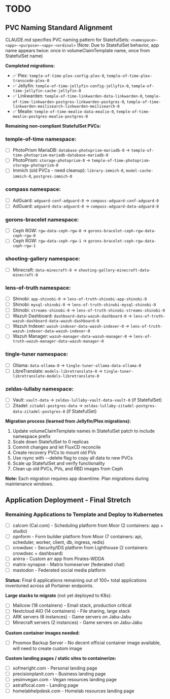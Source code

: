 # TODO

## PVC Naming Standard Alignment

CLAUDE.md specifies PVC naming pattern for StatefulSets: `<namespace>-<app>-<purpose>-<app>-<ordinal>`
(Note: Due to StatefulSet behavior, app name appears twice: once in volumeClaimTemplate name, once from StatefulSet name)

**Completed migrations:**
- ✅ Plex: `temple-of-time-plex-config-plex-0`, `temple-of-time-plex-transcode-plex-0`
- ✅ Jellyfin: `temple-of-time-jellyfin-config-jellyfin-0`, `temple-of-time-jellyfin-cache-jellyfin-0`
- ✅ Linkwarden: `temple-of-time-linkwarden-data-linkwarden-0`, `temple-of-time-linkwarden-postgres-linkwarden-postgres-0`, `temple-of-time-linkwarden-meilisearch-linkwarden-meilisearch-0`
- ✅ Mealie: `temple-of-time-mealie-data-mealie-0`, `temple-of-time-mealie-postgres-mealie-postgres-0`

**Remaining non-compliant StatefulSet PVCs:**

### temple-of-time namespace:
- [ ] PhotoPrism MariaDB: `database-photoprism-mariadb-0` → `temple-of-time-photoprism-mariadb-database-mariadb-0`
- [ ] PhotoPrism: `storage-photoprism-0` → `temple-of-time-photoprism-storage-photoprism-0`
- [ ] Immich (old PVCs - need cleanup): `library-immich-0`, `model-cache-immich-0`, `postgres-immich-0`

### compass namespace:
- [ ] AdGuard: `adguard-conf-adguard-0` → `compass-adguard-conf-adguard-0`
- [ ] AdGuard: `adguard-data-adguard-0` → `compass-adguard-data-adguard-0`

### gorons-bracelet namespace:
- [ ] Ceph RGW: `rgw-data-ceph-rgw-0` → `gorons-bracelet-ceph-rgw-data-ceph-rgw-0`
- [ ] Ceph RGW: `rgw-data-ceph-rgw-1` → `gorons-bracelet-ceph-rgw-data-ceph-rgw-1`

### shooting-gallery namespace:
- [ ] Minecraft: `data-minecraft-0` → `shooting-gallery-minecraft-data-minecraft-0`

### lens-of-truth namespace:
- [ ] Shinobi: `app-shinobi-0` → `lens-of-truth-shinobi-app-shinobi-0`
- [ ] Shinobi: `mysql-shinobi-0` → `lens-of-truth-shinobi-mysql-shinobi-0`
- [ ] Shinobi: `streams-shinobi-0` → `lens-of-truth-shinobi-streams-shinobi-0`
- [ ] Wazuh Dashboard: `dashboard-data-wazuh-dashboard-0` → `lens-of-truth-wazuh-dashboard-data-wazuh-dashboard-0`
- [ ] Wazuh Indexer: `wazuh-indexer-data-wazuh-indexer-0` → `lens-of-truth-wazuh-indexer-data-wazuh-indexer-0`
- [ ] Wazuh Manager: `wazuh-manager-data-wazuh-manager-0` → `lens-of-truth-wazuh-manager-data-wazuh-manager-0`

### tingle-tuner namespace:
- [ ] Ollama: `data-ollama-0` → `tingle-tuner-ollama-data-ollama-0`
- [ ] LibreTranslate: `models-libretranslate-0` → `tingle-tuner-libretranslate-models-libretranslate-0`

### zeldas-lullaby namespace:
- [ ] Vault: `vault-data` → `zeldas-lullaby-vault-data-vault-0` (if StatefulSet)
- [ ] Zitadel: `zitadel-postgres-data` → `zeldas-lullaby-zitadel-postgres-data-zitadel-postgres-0` (if StatefulSet)

**Migration process (learned from Jellyfin/Plex migrations):**
1. Update volumeClaimTemplate names in StatefulSet patch to include namespace prefix
2. Scale down StatefulSet to 0 replicas
3. Commit changes and let FluxCD reconcile
4. Create recovery PVCs to mount old PVs
5. Use rsync with --delete flag to copy all data to new PVCs
6. Scale up StatefulSet and verify functionality
7. Clean up old PVCs, PVs, and RBD images from Ceph

**Note:** Each migration requires app downtime. Plan migrations during maintenance windows.

## Application Deployment - Final Stretch

### Remaining Applications to Template and Deploy to Kubernetes
- [ ] calcom (Cal.com) - Scheduling platform from Moor (2 containers: app + studio)
- [ ] opnform - Form builder platform from Moor (7 containers: api, scheduler, worker, client, db, ingress, redis)
- [ ] crowdsec - Security/IDS platform from Lighthouse (2 containers: crowdsec + dashboard)
- [ ] anirra - Custom arr app from Pirates-WDDA
- [ ] matrix-synapse - Matrix homeserver (federated chat)
- [ ] mastodon - Federated social media platform

**Status:** Final 6 applications remaining out of 100+ total applications inventoried across all Portainer endpoints.

**Large stacks to migrate** (not yet deployed to K8s):
- [ ] Mailcow (18 containers) - Email stack, production critical
- [ ] Nextcloud AIO (14 containers) - File sharing, large stack
- [ ] ARK servers (6 instances) - Game servers on Jabu-Jabu
- [ ] Minecraft servers (2 instances) - Game servers on Jabu-Jabu

**Custom container images needed:**
- [ ] Proxmox Backup Server - No decent official container image available, will need to create custom image

**Custom landing pages / static sites to containerize:**
- [ ] sofmeright.com - Personal landing page
- [ ] precisionplanit.com - Business landing page
- [ ] yesimvegan.com - Vegan resources landing page
- [ ] astralfocal.com - Landing page
- [ ] homelabhelpdesk.com - Homelab resources landing page
